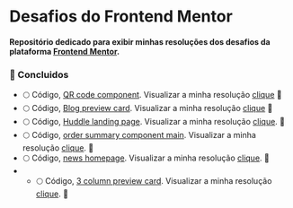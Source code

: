 # Desafios do Frontend Mentor

 #### Repositório dedicado para exibir minhas resoluções dos desafios da plataforma  <a  href="https://www.frontendmentor.io/">Frontend Mentor</a>.

### :rocket: Concluidos

- :full_moon: Código, <a href="newbie/qr-code-component-main">QR code component</a>. Visualizar a minha resolução [clique](https://qr-code-component-iota-puce.vercel.app/) :rocket:
- :full_moon: Código, <a href="newbie/blog-preview-card-main">Blog preview card<a/>. Visualizar a minha resolução [clique](https://desafios-blog-preview-card.vercel.app/) :rocket:
- :full_moon: Código, <a href="newbie/huddle-landing-page-with-single-introductory-section-master">Huddle landing page</a>. Visualizar a minha resolução [clique](https://huddle-landing-page-topaz-three.vercel.app/). :rocket:
- :full_moon: Código, <a href="newbie/order-summary-component-main">order summary component main</a>. Visualizar a minha resolução [clique](https://659a3bc129d2ab53c2ca0bc6--desafio-order-summary.netlify.app/). :rocket:
- 🌕 Código, <a href="junior/news-homepage-main">news homepage</a>. Visualizar a minha resolução [clique](https://desafio-newshomepage.netlify.app/). :rocket:
- - 🌕 Código, <a href="newbie/3-column-preview-card-component-main">3 column preview card</a>. Visualizar a minha resolução [clique](https://cards-components-grid.netlify.app/). :rocket:
